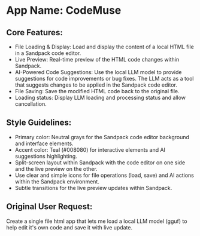 # **App Name**: CodeMuse

## Core Features:

- File Loading & Display: Load and display the content of a local HTML file in a Sandpack code editor.
- Live Preview: Real-time preview of the HTML code changes within Sandpack.
- AI-Powered Code Suggestions: Use the local LLM model to provide suggestions for code improvements or bug fixes. The LLM acts as a tool that suggests changes to be applied in the Sandpack code editor.
- File Saving: Save the modified HTML code back to the original file.
- Loading status: Display LLM loading and processing status and allow cancellation.

## Style Guidelines:

- Primary color: Neutral grays for the Sandpack code editor background and interface elements.
- Accent color: Teal (#008080) for interactive elements and AI suggestions highlighting.
- Split-screen layout within Sandpack with the code editor on one side and the live preview on the other.
- Use clear and simple icons for file operations (load, save) and AI actions within the Sandpack environment.
- Subtle transitions for the live preview updates within Sandpack.

## Original User Request:
Create a single file html app that lets me load a local LLM model (gguf) to help edit it's own code and save it with live update.
  